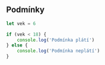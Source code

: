 ## Podmínky

```js
let vek = 6

if (vek < 18) {
	console.log('Podmínka plátí')
} else {
	console.log('Podmínka neplátí')
}
```
